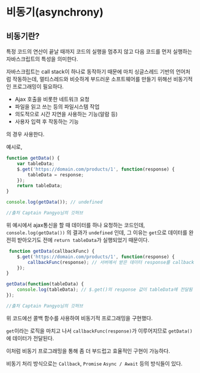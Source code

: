 # 비동기(asynchrony)



## 비동기란?

특정 코드의 연산이 끝날 때까지 코드의 실행을 멈추지 않고 다음 코드를 먼저 실행하는 자바스크립트의 특성을 의미한다.

자바스크립트는 call stack이 하나로 동작하기 때문에 마치 싱글스레드 기반의 언어처럼 작동하는데, 멀티스레드와 비슷하게 부드러운 소프트웨어를 만들기 위해선 비동기적인 프로그래밍이 필요하다.

- Ajax 호출을 비롯한 네트워크 요청
- 파일을 읽고 쓰는 등의 파일시스템 작업
- 의도적으로 시간 지연을 사용하는 기능(알람 등)
- 사용자 입력 후 작동하는 기능

의 경우 사용한다.

예시로,

``` js
function getData() {
	var tableData;
	$.get('https://domain.com/products/1', function(response) {
		tableData = response;
	});
	return tableData;
}

console.log(getData()); // undefined

//출처 Captain Pangyo님의 깃허브
```

위 예시에서 ajax통신을 할 때 데이터를 하나 요청하는 코드인데, `console.log(getData())` 의 결과가 `undefined` 인데, 그 이유는 `get`으로 데이터를 완전히 받아오기도 전에 `return tableData`가 실행되었기 때문이다.



```js
 function getData(callbackFunc) {
	$.get('https://domain.com/products/1', function(response) {
		callbackFunc(response); // 서버에서 받은 데이터 response를 callbackFunc() 함수에 넘겨줌
	});
}

getData(function(tableData) {
	console.log(tableData); // $.get()의 response 값이 tableData에 전달됨
});

//출처 Captain Pangyo님의 깃허브
```

위 코드에선 콜백 함수를 사용하여 비동기적 프로그래밍을 구현했다.

`get`이라는 로직을 마치고 나서 `callbackFunc(response)`가 이루어지므로 `getData()`에 데이터가 전달된다.



이처럼 비동기 프로그래밍을 통해 좀 더 부드럽고 효율적인 구현이 가능하다.

비동기 처리 방식으로는 `Callback`, `Promise` `Async / Await` 등의 방식들이 있다.